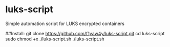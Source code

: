 # luks-script
Simple automation script for LUKS encrypted containers

##Install:
git clone https://github.com/f1yaw4y/luks-script.git
cd luks-script
sudo chmod +x ./luks-script.sh
./luks-script.sh
